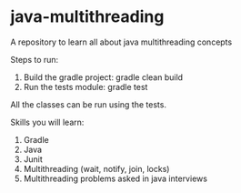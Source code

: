 # java-multithreading
A repository to learn all about java multithreading concepts

Steps to run:
1. Build the gradle project: gradle clean build
2. Run the tests module: gradle test

All the classes can be run using the tests.

Skills you will learn:
1. Gradle
2. Java
3. Junit
4. Multithreading (wait, notify, join, locks)
5. Multithreading problems asked in java interviews